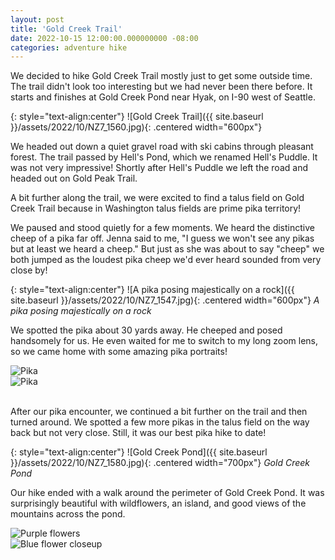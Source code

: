 ```yaml
---
layout: post
title: 'Gold Creek Trail'
date: 2022-10-15 12:00:00.000000000 -08:00
categories: adventure hike
---
```

<link rel="stylesheet" href="{{ site.baseurl }}/post-styles.css">

We decided to hike Gold Creek Trail mostly just to get some outside time. The trail didn't look too interesting but we had never been there before. It starts and finishes at Gold Creek Pond near Hyak, on I-90 west of Seattle.

{: style="text-align:center"}
![Gold Creek Trail]({{ site.baseurl }}/assets/2022/10/NZ7_1560.jpg){: .centered width="600px"}

We headed out down a quiet gravel road with ski cabins through pleasant forest. The trail passed by Hell's Pond, which we renamed Hell's Puddle. It was not very impressive! Shortly after Hell's Puddle we left the road and headed out on Gold Peak Trail.

A bit further along the trail, we were excited to find a talus field on Gold Creek Trail because in Washington talus fields are prime pika territory!

We paused and stood quietly for a few moments. We heard the distinctive cheep of a pika far off. Jenna said to me, "I guess we won't see any pikas but at least we heard a cheep." But just as she was about to say "cheep" we both jumped as the loudest pika cheep we'd ever heard sounded from very close by!

{: style="text-align:center"}
![A pika posing majestically on a rock]({{ site.baseurl }}/assets/2022/10/NZ7_1547.jpg){: .centered width="600px"}
*A pika posing majestically on a rock*

We spotted the pika about 30 yards away. He cheeped and posed handsomely for us. He even waited for me to switch to my long zoom lens, so we came home with some amazing pika portraits!

<div class="galleryouter">
  <div class="galleryinner">
    <img src="{{ site.baseurl }}/assets/2022/11/NZ7_1528.jpg" alt="Pika">
  </div>
</div>
<div class="galleryouter">
  <div class="galleryinner">
    <img src="{{ site.baseurl }}/assets/2022/11/NZ7_1538.jpg" alt="Pika">
  </div>
</div>
<div class="endgallery"></div>
<br>

After our pika encounter, we continued a bit further on the trail and then turned around. We spotted a few more pikas in the talus field on the way back but not very close. Still, it was our best pika hike to date!

{: style="text-align:center"}
![Gold Creek Pond]({{ site.baseurl }}/assets/2022/10/NZ7_1580.jpg){: .centered width="700px"}
*Gold Creek Pond*

Our hike ended with a walk around the perimeter of Gold Creek Pond. It was surprisingly beautiful with wildflowers, an island, and good views of the mountains across the pond.

<div class="galleryouter">
  <div class="galleryinner">
    <img src="{{ site.baseurl }}/assets/2022/11/NZ7_1569.jpg" alt="Purple flowers">
  </div>
</div>
<div class="galleryouter">
  <div class="galleryinner">
    <img src="{{ site.baseurl }}/assets/2022/11/NZ7_1564.jpg" alt="Blue flower closeup">
  </div>
</div>
<div class="endgallery"></div>
